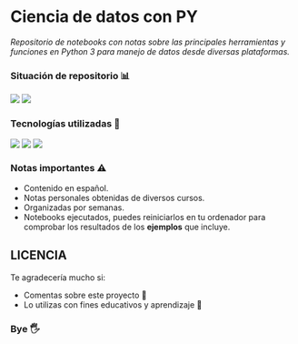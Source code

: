 # Ciencia de datos  con PY

_Repositorio de notebooks con notas sobre las principales herramientas y funciones en Python 3 para manejo de datos desde diversas plataformas._

### Situación de repositorio 📊️
<img src="https://img.shields.io/badge/Coverage-15%25-dbc9f1?style=for-the-badge" /> <img src="https://img.shields.io/github/stars/0draS0/CienciaDatos_Py?color=dbc9f1&style=for-the-badge" />

### Tecnologías utilizadas 🔨
<img src="https://img.shields.io/badge/jupyter-Code?style=for-the-badge&logo=jupyter&logoColor=black&color=dbc9f1" /> <img src="https://img.shields.io/badge/python-Code?style=for-the-badge&logo=python&logoColor=black&color=dbc9f1" /> <img src="https://img.shields.io/badge/pandas-Code?style=for-the-badge&logo=pandas&logoColor=black&color=dbc9f1" />

### Notas importantes ⚠
  - Contenido en español.
  - Notas personales obtenidas de diversos cursos.
  - Organizadas por semanas.
  - Notebooks ejecutados, puedes reiniciarlos en tu ordenador para comprobar los resultados de los <b>ejemplos</b> que incluye.

## LICENCIA
Te agradecería mucho si:
  - Comentas sobre este proyecto 📢
  - Lo utilizas con fines educativos y aprendizaje 📖


### Bye 🖐
